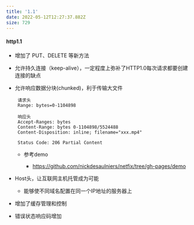 ```yaml
---
title: '1.1'
date: 2022-05-12T12:27:37.882Z
size: 729
---
```

#### http1.1

- 增加了 PUT、DELETE 等新方法

- 允许持久连接（keep-alive），一定程度上弥补了HTTP1.0每次请求都要创建连接的缺点

- 允许响应数据分块(chunked)，利于传输大文件

   ```
    请求头
    Range: bytes=0-1104898
    
    响应头
    Accept-Ranges: bytes
    Content-Range: bytes 0-1104898/5524488
    Content-Disposition: inline; filename="xxx.mp4"
    
    Status Code: 206 Partial Content
   ```

  - 参考demo

    - https://github.com/nickdesaulniers/netfix/tree/gh-pages/demo

- Host头，让互联网主机托管成为可能

  - 能够使不同域名配置在同一个IP地址的服务器上

- 增加了缓存管理和控制

- 错误状态响应码增加

